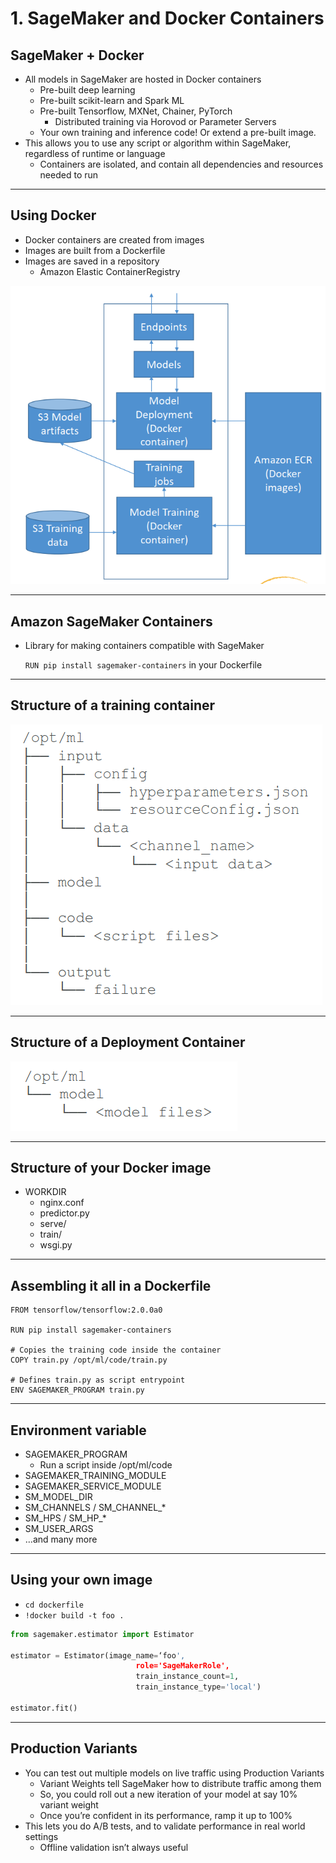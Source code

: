 # 1. SageMaker and Docker Containers

## SageMaker + Docker

- All models in SageMaker are hosted in Docker containers
    - Pre-built deep learning
    - Pre-built scikit-learn and Spark ML
    - Pre-built Tensorflow, MXNet, Chainer, PyTorch
        - Distributed training via Horovod or Parameter Servers
    - Your own training and inference code! Or extend a pre-built image.
- This allows you to use any script or algorithm within SageMaker, regardless of runtime or language
    - Containers are isolated, and contain all dependencies and resources needed to run

---

## Using Docker

- Docker containers are created from images
- Images are built from a Dockerfile
- Images are saved in a repository
    - Amazon Elastic ContainerRegistry

![1%20SageMaker%20and%20Docker%20Containers%20a4d0e74084624b2885be4cd0eb58ef1c/Untitled.png](1%20SageMaker%20and%20Docker%20Containers%20a4d0e74084624b2885be4cd0eb58ef1c/Untitled.png)

---

## Amazon SageMaker Containers

- Library for making containers compatible with SageMaker

    `RUN pip install sagemaker-containers` in your Dockerfile

---

## Structure of a training container

![1%20SageMaker%20and%20Docker%20Containers%20a4d0e74084624b2885be4cd0eb58ef1c/Untitled%201.png](1%20SageMaker%20and%20Docker%20Containers%20a4d0e74084624b2885be4cd0eb58ef1c/Untitled%201.png)

---

## Structure of a Deployment Container

![1%20SageMaker%20and%20Docker%20Containers%20a4d0e74084624b2885be4cd0eb58ef1c/Untitled%202.png](1%20SageMaker%20and%20Docker%20Containers%20a4d0e74084624b2885be4cd0eb58ef1c/Untitled%202.png)

---

## Structure of your Docker image

- WORKDIR
    - nginx.conf
    - predictor.py
    - serve/
    - train/
    - wsgi.py

---

## Assembling it all in a Dockerfile

```docker
FROM tensorflow/tensorflow:2.0.0a0

RUN pip install sagemaker-containers

# Copies the training code inside the container
COPY train.py /opt/ml/code/train.py

# Defines train.py as script entrypoint
ENV SAGEMAKER_PROGRAM train.py
```

---

## Environment variable

- SAGEMAKER_PROGRAM
    - Run a script inside /opt/ml/code
- SAGEMAKER_TRAINING_MODULE
- SAGEMAKER_SERVICE_MODULE
- SM_MODEL_DIR
- SM_CHANNELS / SM_CHANNEL_*
- SM_HPS / SM_HP_*
- SM_USER_ARGS
- …and many more

---

## Using your own image

- `cd dockerfile`
- `!docker build -t foo .`

```python
from sagemaker.estimator import Estimator

estimator = Estimator(image_name=‘foo',
							role='SageMakerRole',
							train_instance_count=1,
							train_instance_type='local')

estimator.fit()
```

---

## Production Variants

- You can test out multiple models on live traffic using Production Variants
    - Variant Weights tell SageMaker how to distribute traffic among them
    - So, you could roll out a new iteration of your model at say 10% variant weight
    - Once you’re confident in its performance, ramp it up to 100%
- This lets you do A/B tests, and to validate performance in real world settings
    - Offline validation isn’t always useful